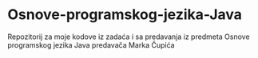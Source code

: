# Osnove-programskog-jezika-Java
Repozitorij za moje kodove iz zadaća i sa predavanja iz predmeta Osnove programskog jezika Java predavača Marka Čupića
